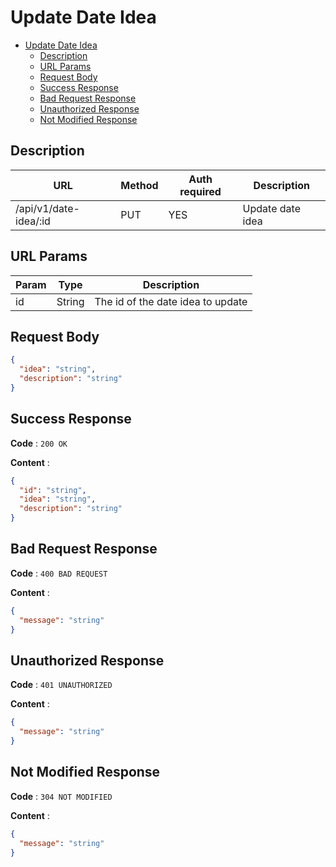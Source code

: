 # Update Date Idea

<!--toc:start-->

- [Update Date Idea](#update-date-idea)
  - [Description](#description)
  - [URL Params](#url-params)
  - [Request Body](#request-body)
  - [Success Response](#success-response)
  - [Bad Request Response](#bad-request-response)
  - [Unauthorized Response](#unauthorized-response)
  - [Not Modified Response](#not-modified-response)
  <!--toc:end-->

## Description

| URL                   | Method | Auth required | Description      |
| --------------------- | ------ | ------------- | ---------------- |
| /api/v1/date-idea/:id | PUT    | YES           | Update date idea |

## URL Params

| Param | Type   | Description                       |
| ----- | ------ | --------------------------------- |
| id    | String | The id of the date idea to update |

## Request Body

```json
{
  "idea": "string",
  "description": "string"
}
```

## Success Response

**Code** : `200 OK`

**Content** :

```json
{
  "id": "string",
  "idea": "string",
  "description": "string"
}
```

## Bad Request Response

**Code** : `400 BAD REQUEST`

**Content** :

```json
{
  "message": "string"
}
```

## Unauthorized Response

**Code** : `401 UNAUTHORIZED`

**Content** :

```json
{
  "message": "string"
}
```

## Not Modified Response

**Code** : `304 NOT MODIFIED`

**Content** :

```json
{
  "message": "string"
}
```
